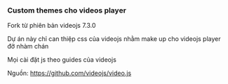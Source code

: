 ### Custom themes cho videos player

Fork từ phiên bản videojs 7.3.0

Dự án này chỉ can thiệp css của videojs nhằm make up cho videojs player đỡ nhàm chán

Mọi cài đặt js theo guides của videojs

Nguồn: https://github.com/videojs/video.js